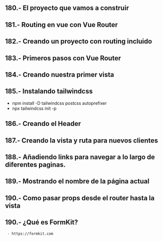 ## 180.- El proyecto que vamos a construir 
## 181.- Routing en vue con Vue Router
## 182.- Creando un proyecto con routing incluido
## 183.- Primeros pasos con Vue Router
## 184.- Creando nuestra primer vista
## 185.- Instalando tailwindcss
- npm install -D tailwindcss postcss autoprefixer
- npx tailwindcss init -p
## 186.- Creando el Header
## 187.- Creando la vista y ruta para nuevos clientes

##  188.- Añadiendo links para navegar a lo largo de diferentes paginas.
##  189.- Mostrando el nombre de la página actual
##  190.- Como pasar props desde el router hasta la vista 
##  190.- ¿Qué es FormKit?
     - https://formkit.com